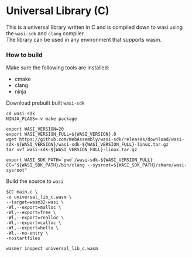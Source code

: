 # Universal Library (C)

This is a universal library written in C and is compiled down to wasi using the `wasi-sdk` and `clang` compiler.  
The library can be used in any environment that supports wasm.

### How to build

Make sure the following tools are installed:

- cmake
- clang
- ninja

Download prebuilt built `wasi-sdk`

```shell
cd wasi-sdk
NINJA_FLAGS=-v make package

export WASI_VERSION=20
export WASI_VERSION_FULL=${WASI_VERSION}.0
wget https://github.com/WebAssembly/wasi-sdk/releases/download/wasi-sdk-${WASI_VERSION}/wasi-sdk-${WASI_VERSION_FULL}-linux.tar.gz
tar xvf wasi-sdk-${WASI_VERSION_FULL}-linux.tar.gz

export WASI_SDK_PATH=`pwd`/wasi-sdk-${WASI_VERSION_FULL}
CC="${WASI_SDK_PATH}/bin/clang --sysroot=${WASI_SDK_PATH}/share/wasi-sysroot"
```

Build the source to `wasi`

```shell
$CC main.c \
-o universal_lib_c.wasm \
--target=wasm32-wasi \
-Wl,--export=malloc \
-Wl,--export=free \
-Wl,--export=realloc \
-Wl,--export=calloc \
-Wl,--export=hello \
-Wl,--no-entry \
-nostartfiles

wasmer inspect universal_lib_c.wasm
```
